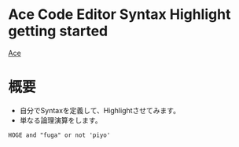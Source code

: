 Ace Code Editor Syntax Highlight getting started
=====

[Ace](http://ace.c9.io/)

# 概要

* 自分でSyntaxを定義して、Highlightさせてみます。
* 単なる論理演算をします。

```
HOGE and "fuga" or not 'piyo'
```
